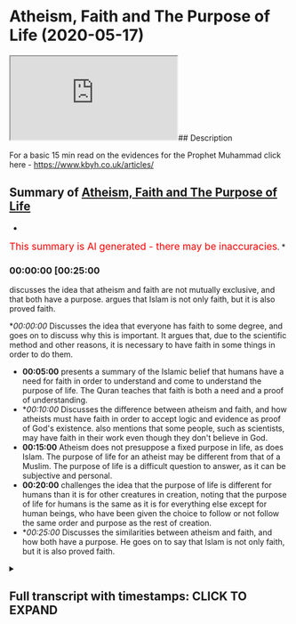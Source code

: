 # Atheism, Faith and The Purpose of Life (2020-05-17)

<iframe loading='lazy' src='https://www.youtube.com/embed/t2LHQbQ4L9E'></iframe>## Description

For a basic 15 min read on the evidences for the Prophet Muhammad click here - https://www.kbyh.co.uk/articles/

## Summary of [Atheism, Faith and The Purpose of Life](https://www.youtube.com/watch?v=t2LHQbQ4L9E)


*

<span style="color:red; font-size:125%">This summary is AI generated - there may be inaccuracies</span>. [](/)*

### <a onclick="modifyYTiframeseektime('1500')">00:00:00 [00:25:00</a>

 discusses the idea that atheism and faith are not mutually exclusive, and that both have a purpose. argues that Islam is not only faith, but it is also proved faith.

**<a onclick="modifyYTiframeseektime('0')">00:00:00</a>* Discusses the idea that everyone has faith to some degree, and goes on to discuss why this is important. It argues that, due to the scientific method and other reasons, it is necessary to have faith in some things in order to do them.
* **<a onclick="modifyYTiframeseektime('300')">00:05:00</a>**  presents a summary of the Islamic belief that humans have a need for faith in order to understand and come to understand the purpose of life. The Quran teaches that faith is both a need and a proof of understanding.
* **<a onclick="modifyYTiframeseektime('600')">00:10:00</a>* Discusses the difference between atheism and faith, and how atheists must have faith in order to accept logic and evidence as proof of God's existence.  also mentions that some people, such as scientists, may have faith in their work even though they don't believe in God.
* **<a onclick="modifyYTiframeseektime('900')">00:15:00</a>** Atheism does not presuppose a fixed purpose in life, as does Islam. The purpose of life for an atheist may be different from that of a Muslim. The purpose of life is a difficult question to answer, as it can be subjective and personal.
* **<a onclick="modifyYTiframeseektime('1200')">00:20:00</a>** challenges the idea that the purpose of life is different for humans than it is for other creatures in creation, noting that the purpose of life for humans is the same as it is for everything else except for human beings, who have been given the choice to follow or not follow the same order and purpose as the rest of creation.
* **<a onclick="modifyYTiframeseektime('1500')">00:25:00</a>* Discusses the similarities between atheism and faith, and how both have a purpose. He goes on to say that Islam is not only faith, but it is also proved faith.

<details><summary><h2>Full transcript with timestamps: CLICK TO EXPAND</h2></summary>

<a onclick="modifyYTiframeseektime('0)')">0:00:00 cinimala can work him to live over a</a>
<a onclick="modifyYTiframeseektime('1)')">0:00:01 cattle it's good to be back here in</a>
<a onclick="modifyYTiframeseektime('4)')">0:00:04 Canada I was just here two weeks ago saw</a>
<a onclick="modifyYTiframeseektime('7)')">0:00:07 some familiar faces when I was coming in</a>
<a onclick="modifyYTiframeseektime('10)')">0:00:10 and I want to jump straight into the</a>
<a onclick="modifyYTiframeseektime('12)')">0:00:12 topic at hand because it's a very</a>
<a onclick="modifyYTiframeseektime('14)')">0:00:14 important topic and one which strikes at</a>
<a onclick="modifyYTiframeseektime('18)')">0:00:18 the heart of I would say new Orientalist</a>
<a onclick="modifyYTiframeseektime('21)')">0:00:21 discourse which in the West many people</a>
<a onclick="modifyYTiframeseektime('26)')">0:00:26 have been trying to promulgate and it's</a>
<a onclick="modifyYTiframeseektime('28)')">0:00:28 the idea here that first of all is a</a>
<a onclick="modifyYTiframeseektime('31)')">0:00:31 presupposition that Muslims all</a>
<a onclick="modifyYTiframeseektime('35)')">0:00:35 religious people in general have faith</a>
<a onclick="modifyYTiframeseektime('36)')">0:00:36 which is true we do have faith the Quran</a>
<a onclick="modifyYTiframeseektime('40)')">0:00:40 says and Latina women were able invite</a>
<a onclick="modifyYTiframeseektime('42)')">0:00:42 the ones who believe in the unseen so we</a>
<a onclick="modifyYTiframeseektime('44)')">0:00:44 do have faith in the unseen for example</a>
<a onclick="modifyYTiframeseektime('48)')">0:00:48 but something which is not emphasized</a>
<a onclick="modifyYTiframeseektime('52)')">0:00:52 enough in my opinion but which is very</a>
<a onclick="modifyYTiframeseektime('53)')">0:00:53 much known in philosophical traditions</a>
<a onclick="modifyYTiframeseektime('56)')">0:00:56 is that everyone has faith absolutely</a>
<a onclick="modifyYTiframeseektime('59)')">0:00:59 everyone has faith I mean you just need</a>
<a onclick="modifyYTiframeseektime('61)')">0:01:01 to pick up a basic book on philosophy</a>
<a onclick="modifyYTiframeseektime('63)')">0:01:03 like the problems of philosophy by</a>
<a onclick="modifyYTiframeseektime('67)')">0:01:07 Bertrand Russell who was an atheist and</a>
<a onclick="modifyYTiframeseektime('69)')">0:01:09 one of the biggest you know people who</a>
<a onclick="modifyYTiframeseektime('73)')">0:01:13 criticize religious movements to realize</a>
<a onclick="modifyYTiframeseektime('76)')">0:01:16 this point that faith is something which</a>
<a onclick="modifyYTiframeseektime('78)')">0:01:18 can either be true or false it doesn't</a>
<a onclick="modifyYTiframeseektime('80)')">0:01:20 mean that just because you have faith</a>
<a onclick="modifyYTiframeseektime('82)')">0:01:22 that the idea or of having faith is</a>
<a onclick="modifyYTiframeseektime('86)')">0:01:26 tantamount to for example having false</a>
<a onclick="modifyYTiframeseektime('90)')">0:01:30 faith which is which is almost a</a>
<a onclick="modifyYTiframeseektime('92)')">0:01:32 narrative that we are exposed to</a>
<a onclick="modifyYTiframeseektime('93)')">0:01:33 nowadays especially as I say with the</a>
<a onclick="modifyYTiframeseektime('98)')">0:01:38 your new Orientalist liberal kind of new</a>
<a onclick="modifyYTiframeseektime('101)')">0:01:41 atheist mix that we're exposed to every</a>
<a onclick="modifyYTiframeseektime('105)')">0:01:45 every day almost the reality is everyone</a>
<a onclick="modifyYTiframeseektime('107)')">0:01:47 has faith in something even things which</a>
<a onclick="modifyYTiframeseektime('110)')">0:01:50 are quite solid or at least we perceive</a>
<a onclick="modifyYTiframeseektime('113)')">0:01:53 them to be quite solid are actually</a>
<a onclick="modifyYTiframeseektime('117)')">0:01:57 based on axioms and theorems like for</a>
<a onclick="modifyYTiframeseektime('119)')">0:01:59 example mathematics I mean we have a lot</a>
<a onclick="modifyYTiframeseektime('122)')">0:02:02 of faith in mathematics now one could</a>
<a onclick="modifyYTiframeseektime('123)')">0:02:03 argue on mathematics is something which</a>
<a onclick="modifyYTiframeseektime('126)')">0:02:06 can be demonstrated but the reality is</a>
<a onclick="modifyYTiframeseektime('128)')">0:02:08 this is that mathematics has axioms and</a>
<a onclick="modifyYTiframeseektime('132)')">0:02:12 theorem</a>
<a onclick="modifyYTiframeseektime('132)')">0:02:12 and that's well known axioms by</a>
<a onclick="modifyYTiframeseektime('136)')">0:02:16 definition of things which cannot be</a>
<a onclick="modifyYTiframeseektime('138)')">0:02:18 proven that's how you define an axiom a</a>
<a onclick="modifyYTiframeseektime('141)')">0:02:21 theorem can be based on an axiom and an</a>
<a onclick="modifyYTiframeseektime('144)')">0:02:24 axiom is something which is unproven</a>
<a onclick="modifyYTiframeseektime('147)')">0:02:27 therefore in order for us to do</a>
<a onclick="modifyYTiframeseektime('148)')">0:02:28 mathematics we need to have some faith</a>
<a onclick="modifyYTiframeseektime('151)')">0:02:31 in axioms or mathematical axioms now</a>
<a onclick="modifyYTiframeseektime('154)')">0:02:34 that situation is amplified and</a>
<a onclick="modifyYTiframeseektime('158)')">0:02:38 exacerbated with the scientific method</a>
<a onclick="modifyYTiframeseektime('160)')">0:02:40 you have to have faith in science</a>
<a onclick="modifyYTiframeseektime('162)')">0:02:42 especially non observable science and</a>
<a onclick="modifyYTiframeseektime('164)')">0:02:44 especially why I would call historical</a>
<a onclick="modifyYTiframeseektime('166)')">0:02:46 science a theist make it seem as if for</a>
<a onclick="modifyYTiframeseektime('171)')">0:02:51 example this theory of evolution is</a>
<a onclick="modifyYTiframeseektime('173)')">0:02:53 something which is undisputed and</a>
<a onclick="modifyYTiframeseektime('176)')">0:02:56 something which has to be believed in by</a>
<a onclick="modifyYTiframeseektime('179)')">0:02:59 anyone who is intelligent now I would</a>
<a onclick="modifyYTiframeseektime('181)')">0:03:01 say fine you have evidences you have DNA</a>
<a onclick="modifyYTiframeseektime('184)')">0:03:04 you have RNA you have fossil records but</a>
<a onclick="modifyYTiframeseektime('188)')">0:03:08 you also have to do some kind of</a>
<a onclick="modifyYTiframeseektime('189)')">0:03:09 inference and that is something which</a>
<a onclick="modifyYTiframeseektime('193)')">0:03:13 requires faith and there's no doubt</a>
<a onclick="modifyYTiframeseektime('194)')">0:03:14 about that there's zero doubt about that</a>
<a onclick="modifyYTiframeseektime('196)')">0:03:16 what story are you creating from the</a>
<a onclick="modifyYTiframeseektime('199)')">0:03:19 fossils that you have and is that story</a>
<a onclick="modifyYTiframeseektime('202)')">0:03:22 the only story that can be created from</a>
<a onclick="modifyYTiframeseektime('205)')">0:03:25 the fossils that you have for example</a>
<a onclick="modifyYTiframeseektime('208)')">0:03:28 and this is where we need to start</a>
<a onclick="modifyYTiframeseektime('212)')">0:03:32 owning the conversation because nowadays</a>
<a onclick="modifyYTiframeseektime('216)')">0:03:36 we're always put in the back foot you</a>
<a onclick="modifyYTiframeseektime('218)')">0:03:38 Muslims base your life on faith and by</a>
<a onclick="modifyYTiframeseektime('221)')">0:03:41 the way the same thing is being said</a>
<a onclick="modifyYTiframeseektime('223)')">0:03:43 about Christians and we atheists for</a>
<a onclick="modifyYTiframeseektime('225)')">0:03:45 example base our life on the evidence no</a>
<a onclick="modifyYTiframeseektime('229)')">0:03:49 no no this is a caricatured</a>
<a onclick="modifyYTiframeseektime('232)')">0:03:52 understanding and a false understanding</a>
<a onclick="modifyYTiframeseektime('234)')">0:03:54 a philosophically fallacious</a>
<a onclick="modifyYTiframeseektime('237)')">0:03:57 understanding of the reality of the</a>
<a onclick="modifyYTiframeseektime('241)')">0:04:01 placement of faith in the grand scheme</a>
<a onclick="modifyYTiframeseektime('244)')">0:04:04 of things it's not the case that Muslims</a>
<a onclick="modifyYTiframeseektime('247)')">0:04:07 and Christians and Jews are the only</a>
<a onclick="modifyYTiframeseektime('249)')">0:04:09 ones who have faith in fact all of us</a>
<a onclick="modifyYTiframeseektime('251)')">0:04:11 have faith now the real question is what</a>
<a onclick="modifyYTiframeseektime('255)')">0:04:15 do we base or what do we incur our faith</a>
<a onclick="modifyYTiframeseektime('257)')">0:04:17 on that is the question you see now I'm</a>
<a onclick="modifyYTiframeseektime('261)')">0:04:21 not advocating obviously is that we</a>
<a onclick="modifyYTiframeseektime('263)')">0:04:23 should do away with mathematics</a>
<a onclick="modifyYTiframeseektime('264)')">0:04:24 and do away with science we believe in</a>
<a onclick="modifyYTiframeseektime('266)')">0:04:26 mathematics we believe in science we</a>
<a onclick="modifyYTiframeseektime('268)')">0:04:28 believe in rationality we believe in</a>
<a onclick="modifyYTiframeseektime('269)')">0:04:29 logic we take those leaps of faith every</a>
<a onclick="modifyYTiframeseektime('273)')">0:04:33 day but it doesn't stop us from</a>
<a onclick="modifyYTiframeseektime('276)')">0:04:36 realizing that there is a problem is the</a>
<a onclick="modifyYTiframeseektime('278)')">0:04:38 reason for doing that most people act in</a>
<a onclick="modifyYTiframeseektime('281)')">0:04:41 a way which shows certainty even on</a>
<a onclick="modifyYTiframeseektime('285)')">0:04:45 things which on philosophical grounds</a>
<a onclick="modifyYTiframeseektime('287)')">0:04:47 could be criticized or scrutinized and</a>
<a onclick="modifyYTiframeseektime('292)')">0:04:52 the reason why is because simply the the</a>
<a onclick="modifyYTiframeseektime('296)')">0:04:56 way of evidence when presented can be</a>
<a onclick="modifyYTiframeseektime('301)')">0:05:01 accepted can be accepted so the point is</a>
<a onclick="modifyYTiframeseektime('305)')">0:05:05 on a philosophical level</a>
<a onclick="modifyYTiframeseektime('307)')">0:05:07 everyone has faith this is the kind of</a>
<a onclick="modifyYTiframeseektime('309)')">0:05:09 conclusion of the first part of this so</a>
<a onclick="modifyYTiframeseektime('311)')">0:05:11 everyone has some kind of faith</a>
<a onclick="modifyYTiframeseektime('313)')">0:05:13 somewhere now the question is now this</a>
<a onclick="modifyYTiframeseektime('316)')">0:05:16 is the question we need to assess for</a>
<a onclick="modifyYTiframeseektime('318)')">0:05:18 ourselves and also get the wider society</a>
<a onclick="modifyYTiframeseektime('322)')">0:05:22 to kind of assess as well is what kind</a>
<a onclick="modifyYTiframeseektime('326)')">0:05:26 of faith is acceptable faith and what</a>
<a onclick="modifyYTiframeseektime('329)')">0:05:29 kind of faith is unacceptable faith now</a>
<a onclick="modifyYTiframeseektime('332)')">0:05:32 the Quran answers our question and it</a>
<a onclick="modifyYTiframeseektime('334)')">0:05:34 does so in a beautiful way and it</a>
<a onclick="modifyYTiframeseektime('337)')">0:05:37 actually does so emit more than one way</a>
<a onclick="modifyYTiframeseektime('339)')">0:05:39 so I'm going to recite some verses from</a>
<a onclick="modifyYTiframeseektime('341)')">0:05:41 the Quran translate those verses and</a>
<a onclick="modifyYTiframeseektime('344)')">0:05:44 explain what I what why these verses are</a>
<a onclick="modifyYTiframeseektime('348)')">0:05:48 relevant to this discussion so Allah</a>
<a onclick="modifyYTiframeseektime('351)')">0:05:51 Subhanahu WA Ta'ala he says as soon as</a>
<a onclick="modifyYTiframeseektime('353)')">0:05:53 we move we don't the end of chapter 23</a>
<a onclick="modifyYTiframeseektime('355)')">0:05:55 and verses 115 onwards he says by the</a>
<a onclick="modifyYTiframeseektime('360)')">0:06:00 older we learn him initiate on your</a>
<a onclick="modifyYTiframeseektime('362)')">0:06:02 origin holophonor Kumar chameleon Allah</a>
<a onclick="modifyYTiframeseektime('372)')">0:06:12 - Oh John Oh John Allen ha ha</a>
<a onclick="modifyYTiframeseektime('380)')">0:06:20 in in Ramallah ocean Kareem let's take</a>
<a onclick="modifyYTiframeseektime('386)')">0:06:26 this part and think about it</a>
<a onclick="modifyYTiframeseektime('390)')">0:06:30 Allah says do we think or does human</a>
<a onclick="modifyYTiframeseektime('396)')">0:06:36 being think or have they thought that</a>
<a onclick="modifyYTiframeseektime('398)')">0:06:38 they were created a bathin purposeless</a>
<a onclick="modifyYTiframeseektime('402)')">0:06:42 and that they will not come to us and</a>
<a onclick="modifyYTiframeseektime('405)')">0:06:45 return to us but I'll allahu medical hub</a>
<a onclick="modifyYTiframeseektime('408)')">0:06:48 glory be to allah the Malik who is the</a>
<a onclick="modifyYTiframeseektime('412)')">0:06:52 king al Haq who is the truth la ilaha</a>
<a onclick="modifyYTiframeseektime('415)')">0:06:55 illah who there is no God worthy of</a>
<a onclick="modifyYTiframeseektime('417)')">0:06:57 worship except for him Abelard kareem</a>
<a onclick="modifyYTiframeseektime('420)')">0:07:00 the one who is the lord of the generous</a>
<a onclick="modifyYTiframeseektime('425)')">0:07:05 throne well may Allah heal and for all</a>
<a onclick="modifyYTiframeseektime('431)')">0:07:11 airborne Ella who will be so in Rob be</a>
<a onclick="modifyYTiframeseektime('438)')">0:07:18 in now hopefully honk if you walk will</a>
<a onclick="modifyYTiframeseektime('446)')">0:07:26 not be on fear war hammer and a foreign</a>
<a onclick="modifyYTiframeseektime('449)')">0:07:29 war he mean Allah says then and who was</a>
<a onclick="modifyYTiframeseektime('453)')">0:07:33 it</a>
<a onclick="modifyYTiframeseektime('454)')">0:07:34 offering it someone for a correct me I</a>
<a onclick="modifyYTiframeseektime('457)')">0:07:37 might be wrong here the point is Allah</a>
<a onclick="modifyYTiframeseektime('459)')">0:07:39 subhana WA Ta'ala says well may yet alma</a>
<a onclick="modifyYTiframeseektime('463)')">0:07:43 allahi allah and f4 a lab aloha lob this</a>
<a onclick="modifyYTiframeseektime('466)')">0:07:46 is very important and this is very</a>
<a onclick="modifyYTiframeseektime('468)')">0:07:48 powerful because this goes to the</a>
<a onclick="modifyYTiframeseektime('470)')">0:07:50 question of proof ok</a>
<a onclick="modifyYTiframeseektime('472)')">0:07:52 and by the way this shows you that Islam</a>
<a onclick="modifyYTiframeseektime('474)')">0:07:54 yes it's a religion of faith but it's</a>
<a onclick="modifyYTiframeseektime('476)')">0:07:56 also a religion of proof</a>
<a onclick="modifyYTiframeseektime('478)')">0:07:58 just like mathematics in many ways is a</a>
<a onclick="modifyYTiframeseektime('483)')">0:08:03 field of knowledge which is concerned</a>
<a onclick="modifyYTiframeseektime('485)')">0:08:05 with truth at the same time you didn't</a>
<a onclick="modifyYTiframeseektime('488)')">0:08:08 have to have faithful maths listen to</a>
<a onclick="modifyYTiframeseektime('491)')">0:08:11 this he says Romania down my allahi</a>
<a onclick="modifyYTiframeseektime('494)')">0:08:14 allah in the quran whoever calls with</a>
<a onclick="modifyYTiframeseektime('497)')">0:08:17 Allah another God LeBaron Allah will be</a>
<a onclick="modifyYTiframeseektime('503)')">0:08:23 that he has no proof for this is very</a>
<a onclick="modifyYTiframeseektime('506)')">0:08:26 important for in a mahasabha wine</a>
<a onclick="modifyYTiframeseektime('509)')">0:08:29 therapy so his his AB or his reckoning</a>
<a onclick="modifyYTiframeseektime('512)')">0:08:32 will be with his rule</a>
<a onclick="modifyYTiframeseektime('514)')">0:08:34 in the whole area of LaHood careful on</a>
<a onclick="modifyYTiframeseektime('516)')">0:08:36 that certainly they're careful on that</a>
<a onclick="modifyYTiframeseektime('519)')">0:08:39 disbelievers in regards to this will not</a>
<a onclick="modifyYTiframeseektime('522)')">0:08:42 be successful now this is a very</a>
<a onclick="modifyYTiframeseektime('526)')">0:08:46 hard-hitting and powerful area and I</a>
<a onclick="modifyYTiframeseektime('528)')">0:08:48 want to explain why allah subhanhu wa</a>
<a onclick="modifyYTiframeseektime('531)')">0:08:51 tada he says and the key the share head</a>
<a onclick="modifyYTiframeseektime('535)')">0:08:55 here or the key point to underline is</a>
<a onclick="modifyYTiframeseektime('537)')">0:08:57 whoever worships besides Allah a God</a>
<a onclick="modifyYTiframeseektime('541)')">0:09:01 where there's no proof for the point is</a>
<a onclick="modifyYTiframeseektime('545)')">0:09:05 this is that proof is required in order</a>
<a onclick="modifyYTiframeseektime('550)')">0:09:10 for us to come to faith and proof is</a>
<a onclick="modifyYTiframeseektime('554)')">0:09:14 required for other people to call us to</a>
<a onclick="modifyYTiframeseektime('557)')">0:09:17 their respective faiths and that's why</a>
<a onclick="modifyYTiframeseektime('559)')">0:09:19 the Quran says what a cool head to</a>
<a onclick="modifyYTiframeseektime('560)')">0:09:20 burhanakum in Quinton's are the pin</a>
<a onclick="modifyYTiframeseektime('562)')">0:09:22 bring your evidence if you are truthful</a>
<a onclick="modifyYTiframeseektime('564)')">0:09:24 truth and evidence is at the heart of</a>
<a onclick="modifyYTiframeseektime('567)')">0:09:27 Islamic inquiry and that's why in the</a>
<a onclick="modifyYTiframeseektime('570)')">0:09:30 same surah allah subhanaw taala him it</a>
<a onclick="modifyYTiframeseektime('573)')">0:09:33 gives a logical argument for why God is</a>
<a onclick="modifyYTiframeseektime('575)')">0:09:35 one this is very powerful and well like</a>
<a onclick="modifyYTiframeseektime('577)')">0:09:37 I've done a lot of research on this</a>
<a onclick="modifyYTiframeseektime('579)')">0:09:39 matter this is the best argument for why</a>
<a onclick="modifyYTiframeseektime('581)')">0:09:41 God is one a lots of analysis by the all</a>
<a onclick="modifyYTiframeseektime('584)')">0:09:44 the blemishes regime Gunilla</a>
<a onclick="modifyYTiframeseektime('594)')">0:09:54 is in Allah</a>
<a onclick="modifyYTiframeseektime('600)')">0:10:00 ba-ba-ba-ba-bom so vahana law he am</a>
<a onclick="modifyYTiframeseektime('604)')">0:10:04 elseif hoon al-amin ye be was share data</a>
<a onclick="modifyYTiframeseektime('610)')">0:10:10 Fattah usually kun Allah says Allah has</a>
<a onclick="modifyYTiframeseektime('615)')">0:10:15 not taken a son and he hasn't taken</a>
<a onclick="modifyYTiframeseektime('619)')">0:10:19 another God besides him as a God why</a>
<a onclick="modifyYTiframeseektime('622)')">0:10:22 even let they have a cool Louella him be</a>
<a onclick="modifyYTiframeseektime('625)')">0:10:25 Mahalo each of if that was the case if</a>
<a onclick="modifyYTiframeseektime('627)')">0:10:27 there was more than one ultimate creator</a>
<a onclick="modifyYTiframeseektime('630)')">0:10:30 each of those creators would have taken</a>
<a onclick="modifyYTiframeseektime('633)')">0:10:33 that was she created in other words if</a>
<a onclick="modifyYTiframeseektime('637)')">0:10:37 you have if the definition of God is</a>
<a onclick="modifyYTiframeseektime('639)')">0:10:39 that he's the ultimate creator and there</a>
<a onclick="modifyYTiframeseektime('641)')">0:10:41 was more than one such ultimate creator</a>
<a onclick="modifyYTiframeseektime('642)')">0:10:42 then there would be what you would call</a>
<a onclick="modifyYTiframeseektime('645)')">0:10:45 ten a Tsar</a>
<a onclick="modifyYTiframeseektime('646)')">0:10:46 there would be a conflict in regards to</a>
<a onclick="modifyYTiframeseektime('648)')">0:10:48 the to the things are in creation who</a>
<a onclick="modifyYTiframeseektime('651)')">0:10:51 owns the Dominion would be the question</a>
<a onclick="modifyYTiframeseektime('653)')">0:10:53 and the answer would not have one clear</a>
<a onclick="modifyYTiframeseektime('656)')">0:10:56 answer</a>
<a onclick="modifyYTiframeseektime('656)')">0:10:56 there'd be Oh many different entities do</a>
<a onclick="modifyYTiframeseektime('659)')">0:10:59 well in that case there is no one true</a>
<a onclick="modifyYTiframeseektime('663)')">0:11:03 [Music]</a>
<a onclick="modifyYTiframeseektime('664)')">0:11:04 Oh creator there's no one ultimate</a>
<a onclick="modifyYTiframeseektime('667)')">0:11:07 creator but the definition of God has to</a>
<a onclick="modifyYTiframeseektime('669)')">0:11:09 be that there is an ultimate creator but</a>
<a onclick="modifyYTiframeseektime('671)')">0:11:11 you can't have two ultimate creators</a>
<a onclick="modifyYTiframeseektime('673)')">0:11:13 because you have two ultimate creators</a>
<a onclick="modifyYTiframeseektime('674)')">0:11:14 la la ba Malabar then each of those</a>
<a onclick="modifyYTiframeseektime('678)')">0:11:18 ultimate creators would have to try to</a>
<a onclick="modifyYTiframeseektime('681)')">0:11:21 outstrip one another for power you can't</a>
<a onclick="modifyYTiframeseektime('687)')">0:11:27 have more than one ultimate creator and</a>
<a onclick="modifyYTiframeseektime('688)')">0:11:28 you can't have more than one ultimate</a>
<a onclick="modifyYTiframeseektime('690)')">0:11:30 power because by definition that would</a>
<a onclick="modifyYTiframeseektime('692)')">0:11:32 contradict the fact that you have one</a>
<a onclick="modifyYTiframeseektime('694)')">0:11:34 all-powerful one all able and one or</a>
<a onclick="modifyYTiframeseektime('699)')">0:11:39 willful creator let me give you an</a>
<a onclick="modifyYTiframeseektime('701)')">0:11:41 example for example let's choose an easy</a>
<a onclick="modifyYTiframeseektime('705)')">0:11:45 example someone driving a car right if</a>
<a onclick="modifyYTiframeseektime('708)')">0:11:48 you had two steering wheels and both</a>
<a onclick="modifyYTiframeseektime('711)')">0:11:51 drivers had different wheels the the car</a>
<a onclick="modifyYTiframeseektime('716)')">0:11:56 would not be going in one specific</a>
<a onclick="modifyYTiframeseektime('717)')">0:11:57 direction it would be it would be kind</a>
<a onclick="modifyYTiframeseektime('721)')">0:12:01 of stagnant from that perspective the</a>
<a onclick="modifyYTiframeseektime('723)')">0:12:03 car could not drive properly and in the</a>
<a onclick="modifyYTiframeseektime('725)')">0:12:05 same way if there was two steers of the</a>
<a onclick="modifyYTiframeseektime('729)')">0:12:09 Dominion or organizers of the Dominion</a>
<a onclick="modifyYTiframeseektime('732)')">0:12:12 from a teleological perspective then we</a>
<a onclick="modifyYTiframeseektime('734)')">0:12:14 would not have organization and that's</a>
<a onclick="modifyYTiframeseektime('738)')">0:12:18 why the Quran says the offensive attack</a>
<a onclick="modifyYTiframeseektime('740)')">0:12:20 the heavens on earth would have been</a>
<a onclick="modifyYTiframeseektime('742)')">0:12:22 destroyed therefore we can proof we can</a>
<a onclick="modifyYTiframeseektime('744)')">0:12:24 prove not only that God exists through</a>
<a onclick="modifyYTiframeseektime('747)')">0:12:27 logical argumentation but we can prove</a>
<a onclick="modifyYTiframeseektime('750)')">0:12:30 that he's won the Quran says I'm holding</a>
<a onclick="modifyYTiframeseektime('754)')">0:12:34 home in a very shame and who will follow</a>
<a onclick="modifyYTiframeseektime('756)')">0:12:36 kun I'm haiku similar to a lot ballet</a>
<a onclick="modifyYTiframeseektime('758)')">0:12:38 appeared on where they created from</a>
<a onclick="modifyYTiframeseektime('759)')">0:12:39 nothing</a>
<a onclick="modifyYTiframeseektime('760)')">0:12:40 were they the creators of themselves</a>
<a onclick="modifyYTiframeseektime('763)')">0:12:43 giving a logical argument you couldn't</a>
<a onclick="modifyYTiframeseektime('766)')">0:12:46 have been here and not here at the same</a>
<a onclick="modifyYTiframeseektime('767)')">0:12:47 time as Hamza sources says</a>
<a onclick="modifyYTiframeseektime('772)')">0:12:52 Hamza sources the CEO of IRA says it's</a>
<a onclick="modifyYTiframeseektime('776)')">0:12:56 like a mother giving birth to herself</a>
<a onclick="modifyYTiframeseektime('778)')">0:12:58 how can a mother give birth to herself</a>
<a onclick="modifyYTiframeseektime('780)')">0:13:00 it's like you know how how can you how</a>
<a onclick="modifyYTiframeseektime('782)')">0:13:02 could the universe create itself that's</a>
<a onclick="modifyYTiframeseektime('785)')">0:13:05 the non option what's the other option</a>
<a onclick="modifyYTiframeseektime('786)')">0:13:06 that the universe came from nothing</a>
<a onclick="modifyYTiframeseektime('788)')">0:13:08 that's a non option because it's</a>
<a onclick="modifyYTiframeseektime('790)')">0:13:10 illogical it's not acceptable therefore</a>
<a onclick="modifyYTiframeseektime('793)')">0:13:13 there must have been some creator so we</a>
<a onclick="modifyYTiframeseektime('796)')">0:13:16 can prove God exists we can prove that</a>
<a onclick="modifyYTiframeseektime('798)')">0:13:18 God is one our faith is based on proof</a>
<a onclick="modifyYTiframeseektime('803)')">0:13:23 an atheist can't do anything all day</a>
<a onclick="modifyYTiframeseektime('806)')">0:13:26 this can say and this is called negative</a>
<a onclick="modifyYTiframeseektime('808)')">0:13:28 atheism you just say look I'm not</a>
<a onclick="modifyYTiframeseektime('811)')">0:13:31 satisfied with the evidences why not</a>
<a onclick="modifyYTiframeseektime('814)')">0:13:34 well because it requires a leap leap of</a>
<a onclick="modifyYTiframeseektime('817)')">0:13:37 faith well so does mathematics and so</a>
<a onclick="modifyYTiframeseektime('819)')">0:13:39 the science and so does all these all</a>
<a onclick="modifyYTiframeseektime('820)')">0:13:40 these other things right so why have you</a>
<a onclick="modifyYTiframeseektime('822)')">0:13:42 accepted those leaps of faith and not</a>
<a onclick="modifyYTiframeseektime('824)')">0:13:44 this one both of them are based on some</a>
<a onclick="modifyYTiframeseektime('826)')">0:13:46 kind of deduction right an inference at</a>
<a onclick="modifyYTiframeseektime('830)')">0:13:50 the end of the day when you're operating</a>
<a onclick="modifyYTiframeseektime('832)')">0:13:52 on a daily basis you're basing your life</a>
<a onclick="modifyYTiframeseektime('835)')">0:13:55 on inference making it's called</a>
<a onclick="modifyYTiframeseektime('837)')">0:13:57 inference to the best explanation so</a>
<a onclick="modifyYTiframeseektime('839)')">0:13:59 you're coming home if I put a dog if I</a>
<a onclick="modifyYTiframeseektime('841)')">0:14:01 put food if you have a dog at home and I</a>
<a onclick="modifyYTiframeseektime('843)')">0:14:03 put you know food in the dog bowl I come</a>
<a onclick="modifyYTiframeseektime('849)')">0:14:09 back and the dog bowl is empty the</a>
<a onclick="modifyYTiframeseektime('853)')">0:14:13 inference to the best explanation for me</a>
<a onclick="modifyYTiframeseektime('854)')">0:14:14 will be the dog ate the food right not</a>
<a onclick="modifyYTiframeseektime('860)')">0:14:20 my wife ate the food or my dad ate the</a>
<a onclick="modifyYTiframeseektime('861)')">0:14:21 food you know and this is a basic thing</a>
<a onclick="modifyYTiframeseektime('863)')">0:14:23 but I could be an ultra skeptic on this</a>
<a onclick="modifyYTiframeseektime('865)')">0:14:25 point and say hold on now is it</a>
<a onclick="modifyYTiframeseektime('868)')">0:14:28 conceivable that my mom ate the food yes</a>
<a onclick="modifyYTiframeseektime('871)')">0:14:31 it could be because you know she could</a>
<a onclick="modifyYTiframeseektime('873)')">0:14:33 or could it be this but the thing is we</a>
<a onclick="modifyYTiframeseektime('876)')">0:14:36 make those inferences on a daily basis</a>
<a onclick="modifyYTiframeseektime('878)')">0:14:38 now those inferences are not buying</a>
<a onclick="modifyYTiframeseektime('880)')">0:14:40 plaid inferences I mean they're subject</a>
<a onclick="modifyYTiframeseektime('884)')">0:14:44 to criticism and if you wanted to be</a>
<a onclick="modifyYTiframeseektime('885)')">0:14:45 hyper skeptical about them we could be</a>
<a onclick="modifyYTiframeseektime('888)')">0:14:48 the point is this is that number one yes</a>
<a onclick="modifyYTiframeseektime('892)')">0:14:52 we do have faith and we admit that we</a>
<a onclick="modifyYTiframeseektime('894)')">0:14:54 have faith and it's sophisticated</a>
<a onclick="modifyYTiframeseektime('896)')">0:14:56 philosopher atheists we'll have to admit</a>
<a onclick="modifyYTiframeseektime('898)')">0:14:58 that he has faith as well the lack</a>
<a onclick="modifyYTiframeseektime('900)')">0:15:00 thereof with God by faith and other</a>
<a onclick="modifyYTiframeseektime('903)')">0:15:03 things in his existence which you can't</a>
<a onclick="modifyYTiframeseektime('906)')">0:15:06 prove demonstratively by the way you</a>
<a onclick="modifyYTiframeseektime('908)')">0:15:08 can't prove your own existence</a>
<a onclick="modifyYTiframeseektime('909)')">0:15:09 it's impossible cuz its first person you</a>
<a onclick="modifyYTiframeseektime('911)')">0:15:11 can't really prove it it's very</a>
<a onclick="modifyYTiframeseektime('912)')">0:15:12 difficult to prove the best we've got in</a>
<a onclick="modifyYTiframeseektime('915)')">0:15:15 philosophies I think therefore I am</a>
<a onclick="modifyYTiframeseektime('916)')">0:15:16 which is the cachito which has been</a>
<a onclick="modifyYTiframeseektime('918)')">0:15:18 actually attacked by Nietzsche that's a</a>
<a onclick="modifyYTiframeseektime('920)')">0:15:20 different thing by the way but the point</a>
<a onclick="modifyYTiframeseektime('921)')">0:15:21 is even that can be attacked your own</a>
<a onclick="modifyYTiframeseektime('923)')">0:15:23 existence can be a tackler you have</a>
<a onclick="modifyYTiframeseektime('925)')">0:15:25 faith in your own existence because you</a>
<a onclick="modifyYTiframeseektime('927)')">0:15:27 experience your own existence and so</a>
<a onclick="modifyYTiframeseektime('929)')">0:15:29 from that perspective</a>
<a onclick="modifyYTiframeseektime('930)')">0:15:30 anything can be doubted well not</a>
<a onclick="modifyYTiframeseektime('932)')">0:15:32 everything should be and this is the key</a>
<a onclick="modifyYTiframeseektime('934)')">0:15:34 principle the key principle is that</a>
<a onclick="modifyYTiframeseektime('937)')">0:15:37 anything can be doubted but that not</a>
<a onclick="modifyYTiframeseektime('940)')">0:15:40 everything should be doubted and if you</a>
<a onclick="modifyYTiframeseektime('943)')">0:15:43 employ the hyper skeptical approach to</a>
<a onclick="modifyYTiframeseektime('946)')">0:15:46 all of these other things that you do in</a>
<a onclick="modifyYTiframeseektime('948)')">0:15:48 life which I can definitely from a</a>
<a onclick="modifyYTiframeseektime('950)')">0:15:50 philosophical perspective cast aspersion</a>
<a onclick="modifyYTiframeseektime('952)')">0:15:52 on then in that case it's not much to be</a>
<a onclick="modifyYTiframeseektime('956)')">0:15:56 said about religion that's different</a>
<a onclick="modifyYTiframeseektime('959)')">0:15:59 from those things that you do on a daily</a>
<a onclick="modifyYTiframeseektime('961)')">0:16:01 basis because when you say it's Islam or</a>
<a onclick="modifyYTiframeseektime('965)')">0:16:05 Christianity wherever maybe your</a>
<a onclick="modifyYTiframeseektime('967)')">0:16:07 Christianity has been disproven by that</a>
<a onclick="modifyYTiframeseektime('969)')">0:16:09 verse by the way because we said</a>
<a onclick="modifyYTiframeseektime('970)')">0:16:10 Christianity but trinitarianism it's</a>
<a onclick="modifyYTiframeseektime('973)')">0:16:13 problematic because they do actually</a>
<a onclick="modifyYTiframeseektime('974)')">0:16:14 postulate that you have three</a>
<a onclick="modifyYTiframeseektime('975)')">0:16:15 all-powerful which is impossible and one</a>
<a onclick="modifyYTiframeseektime('977)')">0:16:17 at the same time but having said that if</a>
<a onclick="modifyYTiframeseektime('979)')">0:16:19 you say and this is the discourse we're</a>
<a onclick="modifyYTiframeseektime('984)')">0:16:24 hearing you require a leap of faith in</a>
<a onclick="modifyYTiframeseektime('986)')">0:16:26 order to be a believer and therefore</a>
<a onclick="modifyYTiframeseektime('989)')">0:16:29 it's not as it's not as appropriate it's</a>
<a onclick="modifyYTiframeseektime('993)')">0:16:33 not as it's not as scientific whatever</a>
<a onclick="modifyYTiframeseektime('997)')">0:16:37 maybe it's not as rational vote for me</a>
<a onclick="modifyYTiframeseektime('1000)')">0:16:40 to be a religious person as it is for</a>
<a onclick="modifyYTiframeseektime('1002)')">0:16:42 example to be a secularist or an atheist</a>
<a onclick="modifyYTiframeseektime('1008)')">0:16:48 right so if that is if that is what is</a>
<a onclick="modifyYTiframeseektime('1011)')">0:16:51 being said then in that case one is</a>
<a onclick="modifyYTiframeseektime('1015)')">0:16:55 being disingenuous with themselves I'm</a>
<a onclick="modifyYTiframeseektime('1018)')">0:16:58 ok good this I should say good one but</a>
<a onclick="modifyYTiframeseektime('1023)')">0:17:03 you know the point is that so now this</a>
<a onclick="modifyYTiframeseektime('1025)')">0:17:05 now one the problems with talking about</a>
<a onclick="modifyYTiframeseektime('1029)')">0:17:09 faith and doubt as if it's an exclusive</a>
<a onclick="modifyYTiframeseektime('1031)')">0:17:11 Enterprise of religion then we talked</a>
<a onclick="modifyYTiframeseektime('1033)')">0:17:13 about how actually faith and face</a>
<a onclick="modifyYTiframeseektime('1037)')">0:17:17 and certainty or faith and proof are not</a>
<a onclick="modifyYTiframeseektime('1042)')">0:17:22 are not jewel isms or dichotomous in</a>
<a onclick="modifyYTiframeseektime('1045)')">0:17:25 other words they're not two separate</a>
<a onclick="modifyYTiframeseektime('1047)')">0:17:27 things which cannot be reconciled they</a>
<a onclick="modifyYTiframeseektime('1049)')">0:17:29 can be contradictory they don't have to</a>
<a onclick="modifyYTiframeseektime('1051)')">0:17:31 necessarily be contradictory they're not</a>
<a onclick="modifyYTiframeseektime('1053)')">0:17:33 contradictions in terms now the third</a>
<a onclick="modifyYTiframeseektime('1055)')">0:17:35 thing is the import important questions</a>
<a onclick="modifyYTiframeseektime('1058)')">0:17:38 which relate to existence and I'm going</a>
<a onclick="modifyYTiframeseektime('1060)')">0:17:40 to finish with this because I know that</a>
<a onclick="modifyYTiframeseektime('1061)')">0:17:41 the time is running short and this is</a>
<a onclick="modifyYTiframeseektime('1064)')">0:17:44 very important</a>
<a onclick="modifyYTiframeseektime('1065)')">0:17:45 now the all-important questions which</a>
<a onclick="modifyYTiframeseektime('1067)')">0:17:47 relate to existence now the question is</a>
<a onclick="modifyYTiframeseektime('1071)')">0:17:51 is there a purpose of life and this is</a>
<a onclick="modifyYTiframeseektime('1074)')">0:17:54 the one of most powerful questions that</a>
<a onclick="modifyYTiframeseektime('1077)')">0:17:57 you can ask it is the most I believe</a>
<a onclick="modifyYTiframeseektime('1080)')">0:18:00 it's the most powerful question that you</a>
<a onclick="modifyYTiframeseektime('1081)')">0:18:01 can ask actually I'm going to talk on</a>
<a onclick="modifyYTiframeseektime('1084)')">0:18:04 this question if the purpose of life</a>
<a onclick="modifyYTiframeseektime('1086)')">0:18:06 someone give too much away here but the</a>
<a onclick="modifyYTiframeseektime('1088)')">0:18:08 point is this the point is when we ask</a>
<a onclick="modifyYTiframeseektime('1090)')">0:18:10 this fundamental ultimate question</a>
<a onclick="modifyYTiframeseektime('1092)')">0:18:12 we're not asking have you got a purpose</a>
<a onclick="modifyYTiframeseektime('1095)')">0:18:15 of life these are two different</a>
<a onclick="modifyYTiframeseektime('1096)')">0:18:16 questions if you say have you got a</a>
<a onclick="modifyYTiframeseektime('1097)')">0:18:17 purpose of life that appeals to a</a>
<a onclick="modifyYTiframeseektime('1099)')">0:18:19 subjective purpose which means this can</a>
<a onclick="modifyYTiframeseektime('1102)')">0:18:22 be subject to individualization</a>
<a onclick="modifyYTiframeseektime('1105)')">0:18:25 personalization so in other words me I</a>
<a onclick="modifyYTiframeseektime('1107)')">0:18:27 have my purpose and you you have your</a>
<a onclick="modifyYTiframeseektime('1108)')">0:18:28 purpose that's why if you go to the</a>
<a onclick="modifyYTiframeseektime('1110)')">0:18:30 streets of Toronto which I have done now</a>
<a onclick="modifyYTiframeseektime('1113)')">0:18:33 many times and actually ask people what</a>
<a onclick="modifyYTiframeseektime('1115)')">0:18:35 the purpose of life is you're likely to</a>
<a onclick="modifyYTiframeseektime('1118)')">0:18:38 find that you have a varied response so</a>
<a onclick="modifyYTiframeseektime('1120)')">0:18:40 for example someone will say to you the</a>
<a onclick="modifyYTiframeseektime('1122)')">0:18:42 purpose of life for me is to be to be in</a>
<a onclick="modifyYTiframeseektime('1126)')">0:18:46 love and to give love for something I</a>
<a onclick="modifyYTiframeseektime('1128)')">0:18:48 ought to make money or to be happy or to</a>
<a onclick="modifyYTiframeseektime('1130)')">0:18:50 spread happiness or to spread peace</a>
<a onclick="modifyYTiframeseektime('1132)')">0:18:52 whatever may be and these are refer to</a>
<a onclick="modifyYTiframeseektime('1136)')">0:18:56 as positive think catalyst purposes of</a>
<a onclick="modifyYTiframeseektime('1139)')">0:18:59 life but you can envisage negative ones</a>
<a onclick="modifyYTiframeseektime('1141)')">0:19:01 as well you can think of someone saying</a>
<a onclick="modifyYTiframeseektime('1142)')">0:19:02 or negative ones being a serial killer</a>
<a onclick="modifyYTiframeseektime('1146)')">0:19:06 being a pedophile or guys now under the</a>
<a onclick="modifyYTiframeseektime('1150)')">0:19:10 overarching point of subjective purpose</a>
<a onclick="modifyYTiframeseektime('1153)')">0:19:13 everyone has an individualized or</a>
<a onclick="modifyYTiframeseektime('1155)')">0:19:15 personalized purpose of life the</a>
<a onclick="modifyYTiframeseektime('1157)')">0:19:17 question is not how you guide purpose of</a>
<a onclick="modifyYTiframeseektime('1159)')">0:19:19 life therefore the question is is there</a>
<a onclick="modifyYTiframeseektime('1161)')">0:19:21 any purpose of life is they</a>
<a onclick="modifyYTiframeseektime('1163)')">0:19:23 fixed purpose is there one fixed purpose</a>
<a onclick="modifyYTiframeseektime('1168)')">0:19:28 or not now an atheist can't actually</a>
<a onclick="modifyYTiframeseektime('1170)')">0:19:30 answer that question meaningfully at all</a>
<a onclick="modifyYTiframeseektime('1171)')">0:19:31 for example because an atheist has no</a>
<a onclick="modifyYTiframeseektime('1174)')">0:19:34 fixed purpose that they can substantiate</a>
<a onclick="modifyYTiframeseektime('1176)')">0:19:36 through any mechanism we as Muslims have</a>
<a onclick="modifyYTiframeseektime('1180)')">0:19:40 a fixed purpose and the Quran is very</a>
<a onclick="modifyYTiframeseektime('1182)')">0:19:42 powerful in this regard a lost parrot</a>
<a onclick="modifyYTiframeseektime('1185)')">0:19:45 ila for example it says in the Quran so</a>
<a onclick="modifyYTiframeseektime('1186)')">0:19:46 to carry says but I will initiate on</a>
<a onclick="modifyYTiframeseektime('1190)')">0:19:50 your origin I have several lives and we</a>
<a onclick="modifyYTiframeseektime('1193)')">0:19:53 today guess who the Rockets with so I</a>
<a onclick="modifyYTiframeseektime('1204)')">0:20:04 can i holla bottoms holy Apophis of</a>
<a onclick="modifyYTiframeseektime('1208)')">0:20:08 fragile amino chain is a Corolla</a>
<a onclick="modifyYTiframeseektime('1216)')">0:20:16 literally can be ordered in Allah</a>
<a onclick="modifyYTiframeseektime('1220)')">0:20:20 he lost paralysis does the human being</a>
<a onclick="modifyYTiframeseektime('1224)')">0:20:24 think that he has been left aimless</a>
<a onclick="modifyYTiframeseektime('1228)')">0:20:28 because think about this Allah is very</a>
<a onclick="modifyYTiframeseektime('1231)')">0:20:31 very very convincing and is the most</a>
<a onclick="modifyYTiframeseektime('1233)')">0:20:33 convincing if you just think about the</a>
<a onclick="modifyYTiframeseektime('1235)')">0:20:35 ayat of Allah Subhanahu WA Thailand and</a>
<a onclick="modifyYTiframeseektime('1237)')">0:20:37 especially in reference to Huck and</a>
<a onclick="modifyYTiframeseektime('1239)')">0:20:39 Barton well like the Quranic arguments I</a>
<a onclick="modifyYTiframeseektime('1242)')">0:20:42 can tell you this from experience and</a>
<a onclick="modifyYTiframeseektime('1243)')">0:20:43 reading tons of books from the</a>
<a onclick="modifyYTiframeseektime('1245)')">0:20:45 Hellenistic period up until the</a>
<a onclick="modifyYTiframeseektime('1247)')">0:20:47 Enlightenment period there is no</a>
<a onclick="modifyYTiframeseektime('1249)')">0:20:49 argument that can be found relating to</a>
<a onclick="modifyYTiframeseektime('1251)')">0:20:51 God's existence and the purpose of life</a>
<a onclick="modifyYTiframeseektime('1253)')">0:20:53 which can supersede the Quranic argument</a>
<a onclick="modifyYTiframeseektime('1255)')">0:20:55 while lying just okay with a critic why</a>
<a onclick="modifyYTiframeseektime('1258)')">0:20:58 an open mind you'll find that it's very</a>
<a onclick="modifyYTiframeseektime('1261)')">0:21:01 powerful Allah says yes that will insane</a>
<a onclick="modifyYTiframeseektime('1265)')">0:21:05 I you Turkish Allah because the human</a>
<a onclick="modifyYTiframeseektime('1267)')">0:21:07 beings think that he can be left aimless</a>
<a onclick="modifyYTiframeseektime('1269)')">0:21:09 Allah meeya could not for many young man</a>
<a onclick="modifyYTiframeseektime('1272)')">0:21:12 was he not a sperm-drop emitted so</a>
<a onclick="modifyYTiframeseektime('1277)')">0:21:17 Makenna Allah cotton for hollow office</a>
<a onclick="modifyYTiframeseektime('1278)')">0:21:18 hour then he became a clot and then he</a>
<a onclick="modifyYTiframeseektime('1281)')">0:21:21 created from that I in the human being</a>
<a onclick="modifyYTiframeseektime('1283)')">0:21:23 and he proportioned that now</a>
<a onclick="modifyYTiframeseektime('1286)')">0:21:26 he Allah is making reference to the</a>
<a onclick="modifyYTiframeseektime('1288)')">0:21:28 Till's meaning to that which Allah did</a>
<a onclick="modifyYTiframeseektime('1291)')">0:21:31 through nature for the use of let's say</a>
<a onclick="modifyYTiframeseektime('1294)')">0:21:34 for instance humankind</a>
<a onclick="modifyYTiframeseektime('1296)')">0:21:36 idea that there was some kind of guided</a>
<a onclick="modifyYTiframeseektime('1299)')">0:21:39 process through nature and I've been</a>
<a onclick="modifyYTiframeseektime('1303)')">0:21:43 thinking about these verses for a very</a>
<a onclick="modifyYTiframeseektime('1305)')">0:21:45 long time</a>
<a onclick="modifyYTiframeseektime('1306)')">0:21:46 Allah equates the guided process that he</a>
<a onclick="modifyYTiframeseektime('1309)')">0:21:49 facilitates through nature with the</a>
<a onclick="modifyYTiframeseektime('1312)')">0:21:52 purpose of human life so in other words</a>
<a onclick="modifyYTiframeseektime('1314)')">0:21:54 the cosmos has been guided through</a>
<a onclick="modifyYTiframeseektime('1317)')">0:21:57 precision through proportionality that a</a>
<a onclick="modifyYTiframeseektime('1321)')">0:22:01 lot of pain or Tyla precisely chose if</a>
<a onclick="modifyYTiframeseektime('1325)')">0:22:05 you like the frequency of the universe</a>
<a onclick="modifyYTiframeseektime('1328)')">0:22:08 how everything should be operating and</a>
<a onclick="modifyYTiframeseektime('1331)')">0:22:11 in a nutshell without going too much</a>
<a onclick="modifyYTiframeseektime('1334)')">0:22:14 details on fine-tuning or whatever Allah</a>
<a onclick="modifyYTiframeseektime('1336)')">0:22:16 basically organized he organized the</a>
<a onclick="modifyYTiframeseektime('1341)')">0:22:21 universe and he organized it in such a</a>
<a onclick="modifyYTiframeseektime('1343)')">0:22:23 way as now we can say these are the laws</a>
<a onclick="modifyYTiframeseektime('1346)')">0:22:26 of for instance physics and just in the</a>
<a onclick="modifyYTiframeseektime('1349)')">0:22:29 same way as that we have laws of nature</a>
<a onclick="modifyYTiframeseektime('1351)')">0:22:31 though we can call the laws of physics</a>
<a onclick="modifyYTiframeseektime('1353)')">0:22:33 if you want as well which are a series</a>
<a onclick="modifyYTiframeseektime('1355)')">0:22:35 of plans that we observe of the</a>
<a onclick="modifyYTiframeseektime('1358)')">0:22:38 cosmological environment in that same</a>
<a onclick="modifyYTiframeseektime('1359)')">0:22:39 way that everything is submitting to the</a>
<a onclick="modifyYTiframeseektime('1363)')">0:22:43 laws the purpose of human life does not</a>
<a onclick="modifyYTiframeseektime('1368)')">0:22:48 differ to not perspective from that</a>
<a onclick="modifyYTiframeseektime('1369)')">0:22:49 Quranic perspective from the purpose of</a>
<a onclick="modifyYTiframeseektime('1372)')">0:22:52 every other thing in creation</a>
<a onclick="modifyYTiframeseektime('1376)')">0:22:56 it doesn't differ so in other words what</a>
<a onclick="modifyYTiframeseektime('1379)')">0:22:59 is the purpose of life for human beings</a>
<a onclick="modifyYTiframeseektime('1380)')">0:23:00 is the same purpose of life for</a>
<a onclick="modifyYTiframeseektime('1383)')">0:23:03 everything other than human everything</a>
<a onclick="modifyYTiframeseektime('1386)')">0:23:06 in the universe everything is submissive</a>
<a onclick="modifyYTiframeseektime('1389)')">0:23:09 to the will or everything is submissive</a>
<a onclick="modifyYTiframeseektime('1392)')">0:23:12 to the laws right and so and that's why</a>
<a onclick="modifyYTiframeseektime('1399)')">0:23:19 a lot of analysis wallow in Tara</a>
<a onclick="modifyYTiframeseektime('1403)')">0:23:23 Hartwell FSA that is similar to albumen</a>
<a onclick="modifyYTiframeseektime('1408)')">0:23:28 Fein ballotine</a>
<a onclick="modifyYTiframeseektime('1415)')">0:23:35 Allah says if the heavens and the earth</a>
<a onclick="modifyYTiframeseektime('1419)')">0:23:39 had been following their desires they</a>
<a onclick="modifyYTiframeseektime('1422)')">0:23:42 help the whole heavens and earth would</a>
<a onclick="modifyYTiframeseektime('1423)')">0:23:43 have been destroyed that we sent them</a>
<a onclick="modifyYTiframeseektime('1426)')">0:23:46 with the truth by let's say now we</a>
<a onclick="modifyYTiframeseektime('1431)')">0:23:51 decree him works or company the other</a>
<a onclick="modifyYTiframeseektime('1436)')">0:23:56 day I was booking the correct Mia get</a>
<a onclick="modifyYTiframeseektime('1438)')">0:23:58 the verse up come on with a father to</a>
<a onclick="modifyYTiframeseektime('1440)')">0:24:00 answer why is it the decree him</a>
<a onclick="modifyYTiframeseektime('1446)')">0:24:06 romantically morazán by letting you know</a>
<a onclick="modifyYTiframeseektime('1449)')">0:24:09 physically Amanda cream on your own</a>
<a onclick="modifyYTiframeseektime('1453)')">0:24:13 the last part thank you so much that yes</a>
<a onclick="modifyYTiframeseektime('1456)')">0:24:16 I challenge this year he came three</a>
<a onclick="modifyYTiframeseektime('1459)')">0:24:19 minutes me the point is this is that a</a>
<a onclick="modifyYTiframeseektime('1461)')">0:24:21 loss of Hannah Hart island</a>
<a onclick="modifyYTiframeseektime('1463)')">0:24:23 yes he is saying that if this is very</a>
<a onclick="modifyYTiframeseektime('1469)')">0:24:29 powerful had the universe and its</a>
<a onclick="modifyYTiframeseektime('1473)')">0:24:33 organization been subject to a chaotic</a>
<a onclick="modifyYTiframeseektime('1476)')">0:24:36 order like the desires of men then there</a>
<a onclick="modifyYTiframeseektime('1479)')">0:24:39 would be no organization of the universe</a>
<a onclick="modifyYTiframeseektime('1481)')">0:24:41 in the same way now the universe has to</a>
<a onclick="modifyYTiframeseektime('1485)')">0:24:45 follow a certain order</a>
<a onclick="modifyYTiframeseektime('1486)')">0:24:46 but now the human being has to follow</a>
<a onclick="modifyYTiframeseektime('1488)')">0:24:48 the same that same order as well the</a>
<a onclick="modifyYTiframeseektime('1490)')">0:24:50 only difference between human beings in</a>
<a onclick="modifyYTiframeseektime('1491)')">0:24:51 Jin on one hand and the rest of creation</a>
<a onclick="modifyYTiframeseektime('1493)')">0:24:53 is that were given the choice but the</a>
<a onclick="modifyYTiframeseektime('1495)')">0:24:55 same thing applies what's the purpose of</a>
<a onclick="modifyYTiframeseektime('1497)')">0:24:57 life the purpose of life for us and</a>
<a onclick="modifyYTiframeseektime('1500)')">0:25:00 Jinna is the same purpose of life as for</a>
<a onclick="modifyYTiframeseektime('1502)')">0:25:02 everything else around us the stars the</a>
<a onclick="modifyYTiframeseektime('1505)')">0:25:05 Milky Way's the universe and so on and</a>
<a onclick="modifyYTiframeseektime('1508)')">0:25:08 so forth which is submissive</a>
<a onclick="modifyYTiframeseektime('1510)')">0:25:10 submissiveness to the law and in this</a>
<a onclick="modifyYTiframeseektime('1512)')">0:25:12 case the law of Allah the law Allah the</a>
<a onclick="modifyYTiframeseektime('1516)')">0:25:16 lawmaker the lawmaker so from this</a>
<a onclick="modifyYTiframeseektime('1519)')">0:25:19 perspective our purpose is not</a>
<a onclick="modifyYTiframeseektime('1521)')">0:25:21 inconsistent or incongruent with the</a>
<a onclick="modifyYTiframeseektime('1524)')">0:25:24 rest of the creation around us our</a>
<a onclick="modifyYTiframeseektime('1526)')">0:25:26 purpose can be in fact actually the</a>
<a onclick="modifyYTiframeseektime('1532)')">0:25:32 question on purpose can be inferred it's</a>
<a onclick="modifyYTiframeseektime('1534)')">0:25:34 a question which is like this we can ask</a>
<a onclick="modifyYTiframeseektime('1537)')">0:25:37 is our purpose any more any less</a>
<a onclick="modifyYTiframeseektime('1539)')">0:25:39 different from the purpose of everything</a>
<a onclick="modifyYTiframeseektime('1542)')">0:25:42 around us by the way the Atheist</a>
<a onclick="modifyYTiframeseektime('1544)')">0:25:44 actually found quite frankly</a>
<a onclick="modifyYTiframeseektime('1546)')">0:25:46 interestingly right the Atheist</a>
<a onclick="modifyYTiframeseektime('1548)')">0:25:48 materialists and the Muslim has the same</a>
<a onclick="modifyYTiframeseektime('1550)')">0:25:50 exact answer to the same question if you</a>
<a onclick="modifyYTiframeseektime('1552)')">0:25:52 think it from that perspective because</a>
<a onclick="modifyYTiframeseektime('1553)')">0:25:53 there</a>
<a onclick="modifyYTiframeseektime('1554)')">0:25:54 see release will say we are carbon</a>
<a onclick="modifyYTiframeseektime('1556)')">0:25:56 everything around us is carbon we're</a>
<a onclick="modifyYTiframeseektime('1558)')">0:25:58 made from atoms everything around is</a>
<a onclick="modifyYTiframeseektime('1559)')">0:25:59 atoms and therefore we're not any</a>
<a onclick="modifyYTiframeseektime('1561)')">0:26:01 different from everything around us</a>
<a onclick="modifyYTiframeseektime('1563)')">0:26:03 right and so anything happens to me the</a>
<a onclick="modifyYTiframeseektime('1566)')">0:26:06 rearrangement of atoms that's there on</a>
<a onclick="modifyYTiframeseektime('1568)')">0:26:08 so we're saying yes we are the same as</a>
<a onclick="modifyYTiframeseektime('1570)')">0:26:10 everything around us and so much as we</a>
<a onclick="modifyYTiframeseektime('1573)')">0:26:13 also agree that there we are the same</a>
<a onclick="modifyYTiframeseektime('1575)')">0:26:15 everything around us but in so much as</a>
<a onclick="modifyYTiframeseektime('1576)')">0:26:16 well as we're both subject to the same</a>
<a onclick="modifyYTiframeseektime('1579)')">0:26:19 rules and regulations well we could</a>
<a onclick="modifyYTiframeseektime('1581)')">0:26:21 decide to subject ourselves to those</a>
<a onclick="modifyYTiframeseektime('1583)')">0:26:23 rules of regulations or not - that's the</a>
<a onclick="modifyYTiframeseektime('1586)')">0:26:26 main point of demarcation between us and</a>
<a onclick="modifyYTiframeseektime('1588)')">0:26:28 the hub or the inanimate Hulk the Quran</a>
<a onclick="modifyYTiframeseektime('1591)')">0:26:31 says that Allah has caused human beings</a>
<a onclick="modifyYTiframeseektime('1593)')">0:26:33 has caused everything around us to be</a>
<a onclick="modifyYTiframeseektime('1597)')">0:26:37 submissive willingly to are now Quran</a>
<a onclick="modifyYTiframeseektime('1600)')">0:26:40 willingly or unwillingly</a>
<a onclick="modifyYTiframeseektime('1602)')">0:26:42 but as for the human being has been</a>
<a onclick="modifyYTiframeseektime('1604)')">0:26:44 given a choice so from every point of</a>
<a onclick="modifyYTiframeseektime('1609)')">0:26:49 tawheed from a logical and rational</a>
<a onclick="modifyYTiframeseektime('1611)')">0:26:51 perspective we can actually prove</a>
<a onclick="modifyYTiframeseektime('1614)')">0:26:54 demonstrate that this makes sense from</a>
<a onclick="modifyYTiframeseektime('1617)')">0:26:57 every perspective it makes sense that</a>
<a onclick="modifyYTiframeseektime('1620)')">0:27:00 God exists because we couldn't come from</a>
<a onclick="modifyYTiframeseektime('1623)')">0:27:03 nothing and the universe and we as</a>
<a onclick="modifyYTiframeseektime('1626)')">0:27:06 individuals couldn't create ourselves it</a>
<a onclick="modifyYTiframeseektime('1629)')">0:27:09 makes sense God is one because they</a>
<a onclick="modifyYTiframeseektime('1630)')">0:27:10 can't be more than one powerful one all</a>
<a onclick="modifyYTiframeseektime('1634)')">0:27:14 ultimate creator otherwise there be</a>
<a onclick="modifyYTiframeseektime('1636)')">0:27:16 conflict between such ultimate credits</a>
<a onclick="modifyYTiframeseektime('1638)')">0:27:18 and such conflict would indicate</a>
<a onclick="modifyYTiframeseektime('1639)')">0:27:19 weakness in at least one of them which</a>
<a onclick="modifyYTiframeseektime('1643)')">0:27:23 means both of them are not the ultimate</a>
<a onclick="modifyYTiframeseektime('1645)')">0:27:25 creators or at least one of them isn't</a>
<a onclick="modifyYTiframeseektime('1646)')">0:27:26 and if one of them isn't than the other</a>
<a onclick="modifyYTiframeseektime('1647)')">0:27:27 one is and therefore is only one so one</a>
<a onclick="modifyYTiframeseektime('1650)')">0:27:30 God the third thing is what is the</a>
<a onclick="modifyYTiframeseektime('1655)')">0:27:35 purpose of life and you have two options</a>
<a onclick="modifyYTiframeseektime('1656)')">0:27:36 there is a purpose and objective fixed</a>
<a onclick="modifyYTiframeseektime('1658)')">0:27:38 anchored purpose there isn't a purpose</a>
<a onclick="modifyYTiframeseektime('1661)')">0:27:41 and we're saying there is a purpose and</a>
<a onclick="modifyYTiframeseektime('1664)')">0:27:44 it does not differ from the purpose of</a>
<a onclick="modifyYTiframeseektime('1665)')">0:27:45 everything else around us considering</a>
<a onclick="modifyYTiframeseektime('1667)')">0:27:47 the fact that there's a rule maker</a>
<a onclick="modifyYTiframeseektime('1669)')">0:27:49 there's a row maker and as a law and the</a>
<a onclick="modifyYTiframeseektime('1671)')">0:27:51 point of</a>
<a onclick="modifyYTiframeseektime('1673)')">0:27:53 human existence is to follow the law and</a>
<a onclick="modifyYTiframeseektime('1675)')">0:27:55 by extension we're submitting ourselves</a>
<a onclick="modifyYTiframeseektime('1677)')">0:27:57 to those those laws and to the lawmaker</a>
<a onclick="modifyYTiframeseektime('1679)')">0:27:59 and therefore the purpose of life is to</a>
<a onclick="modifyYTiframeseektime('1683)')">0:28:03 submit our will to God however doing</a>
<a onclick="modifyYTiframeseektime('1686)')">0:28:06 that there was someone because they will</a>
<a onclick="modifyYTiframeseektime('1689)')">0:28:09 have doubts in x y&z but when you get</a>
<a onclick="modifyYTiframeseektime('1692)')">0:28:12 those foundations solidified in your</a>
<a onclick="modifyYTiframeseektime('1695)')">0:28:15 mind they're really everything else can</a>
<a onclick="modifyYTiframeseektime('1697)')">0:28:17 be quite easy because the truth is if</a>
<a onclick="modifyYTiframeseektime('1700)')">0:28:20 the if the roots are strong usually the</a>
<a onclick="modifyYTiframeseektime('1703)')">0:28:23 tree can be quite healthy right</a>
<a onclick="modifyYTiframeseektime('1705)')">0:28:25 you can't build castles on thin air and</a>
<a onclick="modifyYTiframeseektime('1709)')">0:28:29 so the first thing that if you if you</a>
<a onclick="modifyYTiframeseektime('1712)')">0:28:32 find to answer the question that you're</a>
<a onclick="modifyYTiframeseektime('1714)')">0:28:34 having doubts in the religion of Islam</a>
<a onclick="modifyYTiframeseektime('1716)')">0:28:36 instead of trying to deal with</a>
<a onclick="modifyYTiframeseektime('1718)')">0:28:38 individual things which are sometimes</a>
<a onclick="modifyYTiframeseektime('1720)')">0:28:40 important we have to go to the core to</a>
<a onclick="modifyYTiframeseektime('1722)')">0:28:42 the fundamentals to the foundations and</a>
<a onclick="modifyYTiframeseektime('1724)')">0:28:44 we will find that everything is</a>
<a onclick="modifyYTiframeseektime('1726)')">0:28:46 answerable not only that but everything</a>
<a onclick="modifyYTiframeseektime('1728)')">0:28:48 is logical and more so than everything</a>
<a onclick="modifyYTiframeseektime('1731)')">0:28:51 else that has been presented of options</a>
<a onclick="modifyYTiframeseektime('1733)')">0:28:53 from atheists policies pantheous and</a>
<a onclick="modifyYTiframeseektime('1736)')">0:28:56 every other East and that's why we say</a>
<a onclick="modifyYTiframeseektime('1739)')">0:28:59 Islam is not only faith but a certain</a>
<a onclick="modifyYTiframeseektime('1741)')">0:29:01 faith and there's no contradiction</a>
<a onclick="modifyYTiframeseektime('1742)')">0:29:02 between the two it's not only faith but</a>
<a onclick="modifyYTiframeseektime('1745)')">0:29:05 proved faith and there's no</a>
<a onclick="modifyYTiframeseektime('1746)')">0:29:06 contradiction between the two and with</a>
<a onclick="modifyYTiframeseektime('1749)')">0:29:09 that desire blow higher on Salam aleykum</a>
<a onclick="modifyYTiframeseektime('1751)')">0:29:11 to lie you</a>
</details>